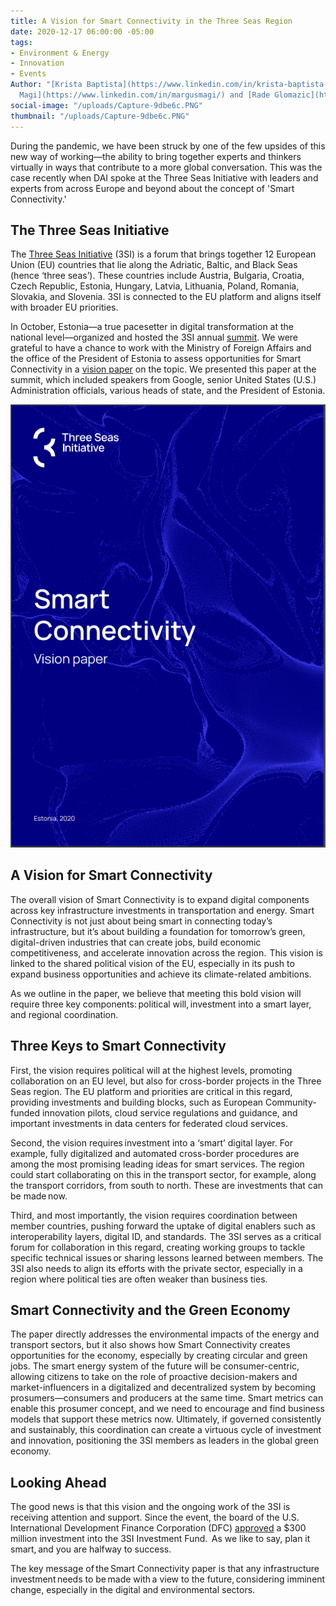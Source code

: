 ```yaml
---
title: A Vision for Smart Connectivity in the Three Seas Region
date: 2020-12-17 06:00:00 -05:00
tags:
- Environment & Energy
- Innovation
- Events
Author: "[Krista Baptista](https://www.linkedin.com/in/krista-baptista-2202aa/), [Margus
  Magi](https://www.linkedin.com/in/margusmagi/) and [Rade Glomazic](https://www.linkedin.com/in/glomazic/)"
social-image: "/uploads/Capture-9dbe6c.PNG"
thumbnail: "/uploads/Capture-9dbe6c.PNG"
---
```


During the pandemic, we have been struck by one of the few upsides of this new way of working—the ability to bring together experts and thinkers virtually in ways that contribute to a more global conversation. This was the case recently when DAI spoke at the Three Seas Initiative with leaders and experts from across Europe and beyond about the concept of 'Smart Connectivity.'

<!--more-->

## The Three Seas Initiative

The [Three Seas Initiative](https://3seas.eu/) (3SI) is a forum that brings together 12 European Union (EU) countries that lie along the Adriatic, Baltic, and Black Seas (hence ‘three seas’). These countries include Austria, Bulgaria, Croatia, Czech Republic, Estonia, Hungary, Latvia, Lithuania, Poland, Romania, Slovakia, and Slovenia. 3SI is connected to the EU platform and aligns itself with broader EU priorities.

In October, Estonia—a true pacesetter in digital transformation at the national level—organized and hosted the 3SI annual [summit](https://3seas.eu/event/three-seas-virtual-summit). We were grateful to have a chance to work with the Ministry of Foreign Affairs and the office of the President of Estonia to assess opportunities for Smart Connectivity in a [vision paper](https://media.voog.com/0000/0046/4166/files/Smart_Connectivity.pdf) on the topic. We presented this paper at the summit, which included speakers from Google, senior United States (U.S.) Administration officials, various heads of state, and the President of Estonia.

![Capture-9dbe6c.PNG](/uploads/Capture-9dbe6c.PNG)

## A Vision for Smart Connectivity

The overall vision of Smart Connectivity is to expand digital components across key infrastructure investments in transportation and energy. Smart Connectivity is not just about being smart in connecting today’s infrastructure, but it’s about building a foundation for tomorrow’s green, digital-driven industries that can create jobs, build economic competitiveness, and accelerate innovation across the region.  This vision is linked to the shared political vision of the EU, especially in its push to expand business opportunities and achieve its climate-related ambitions.

As we outline in the paper, we believe that meeting this bold vision will require three key components: political will, investment into a smart layer, and regional coordination.

## Three Keys to Smart Connectivity

First, the vision requires political will at the highest levels, promoting collaboration on an EU level, but also for cross-border projects in the Three Seas region. The EU platform and priorities are critical in this regard, providing investments and building blocks, such as European Community-funded innovation pilots, cloud service regulations and guidance, and important investments in data centers for federated cloud services.

Second, the vision requires investment into a ‘smart’ digital layer. For example, fully digitalized and automated cross-border procedures are among the most promising leading ideas for smart services. The region could start collaborating on this in the transport sector, for example, along the transport corridors, from south to north. These are investments that can be made now.

Third, and most importantly, the vision requires coordination between member countries, pushing forward the uptake of digital enablers such as interoperability layers, digital ID, and standards.  The 3SI serves as a critical forum for collaboration in this regard, creating working groups to tackle specific technical issues or sharing lessons learned between members. The 3SI also needs to align its efforts with the private sector, especially in a region where political ties are often weaker than business ties.

## Smart Connectivity and the Green Economy

The paper directly addresses the environmental impacts of the energy and transport sectors, but it also shows how Smart Connectivity creates opportunities for the economy, especially by creating circular and green jobs. The smart energy system of the future will be consumer-centric, allowing citizens to take on the role of proactive decision-makers and market-influencers in a digitalized and decentralized system by becoming prosumers—consumers and producers at the same time. Smart metrics can enable this prosumer concept, and we need to encourage and find business models that support these metrics now. Ultimately, if governed consistently and sustainably, this coordination can create a virtuous cycle of investment and innovation, positioning the 3SI members as leaders in the global green economy.

## Looking Ahead

The good news is that this vision and the ongoing work of the 3SI is receiving attention and support. Since the event, the board of the U.S. International Development Finance Corporation (DFC) [approved](https://3seas.eu/media/news/usd300-million-for-the-three-seas-fund-by-dfc) a $300 million investment into the 3SI Investment Fund.  As we like to say, plan it smart, and you are halfway to success.

The key message of the Smart Connectivity paper is that any infrastructure investment needs to be made with a view to the future, considering imminent change, especially in the digital and environmental sectors.